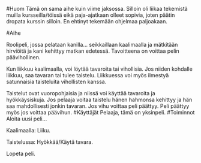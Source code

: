 #Huom
Tämä on sama aihe kuin viime jaksossa. Silloin oli liikaa tekemistä muilla kursseilla/töissä eikä paja-ajatkaan olleet sopivia, joten päätin dropata kurssin silloin. En ehtinyt tekemään ohjelmaa paljoakaan.

#Aihe

Roolipeli, jossa pelataan kanilla... seikkaillaan kaalimaalla ja mätkitään hirviöitä ja kani kehittyy matkan
edetessä. Tavoitteena on voittaa pelin päävihollinen. 

 Kun liikkuu kaalimaalla, voi löytää tavaroita tai vihollisia. Jos niiden kohdalle liikkuu, saa tavaran tai tulee
 taistelu. Liikkuessa voi myös ilmestyä satunnaisia taisteluita vihollisten kanssa.
 
Taistelut ovat vuoropohjaisia ja niissä voi käyttää tavaroita ja hyökkäysiskuja. Jos pelaaja voitaa taistelu hänen hahmonsa kehittyy ja hän saa mahdollisesti jonkin tavaran. Jos vihu voittaa peli päättyy. Peli päättyy myös jos voittaa päävihun.
#Käyttäjät
Pelaaja, tämä on yksinpeli.
#Toiminnot
Aloita uusi peli...

Kaalimaalla: Liiku.

Taistelussa: Hyökkää/Käytä tavara.

Lopeta peli.
